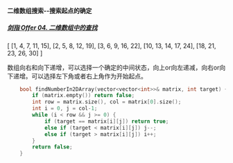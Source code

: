 



#### 二维数组搜索--搜索起点的确定

##### [剑指 Offer 04. 二维数组中的查找](https://leetcode-cn.com/problems/er-wei-shu-zu-zhong-de-cha-zhao-lcof/)

[
  [1,   4,  7, 11, 15],
  [2,   5,  8, 12, 19],
  [3,   6,  9, 16, 22],
  [10, 13, 14, 17, 24],
  [18, 21, 23, 26, 30]
]

数组向右和向下递增，可以选择一个确定的中间状态，向上or向左递减，向右or向下递增。可以选择左下角或者右上角作为开始起点。

```c++
	bool findNumberIn2DArray(vector<vector<int>>& matrix, int target) {
        if (matrix.empty()) return false;
        int row = matrix.size(), col = matrix[0].size();
        int i = 0, j = col-1;
        while (i < row && j >= 0) {
            if (target == matrix[i][j]) return true;
            else if (target < matrix[i][j]) j--;
            else if (target > matrix[i][j]) i++;
        }
        return false;
    }
```

